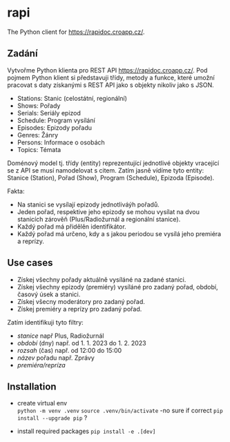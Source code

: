 # rapi

The Python client for <https://rapidoc.croapp.cz/>.

## Zadání

Vytvořme Python klienta pro REST API <https://rapidoc.croapp.cz/>.
Pod pojmem Python klient si představuji třídy, metody a funkce, které umožní pracovat s daty získanými s REST API
jako s objekty nikoliv jako s JSON. 

- Stations: Stanic (celostátní, regionální)
- Shows: Pořady
- Serials: Seriály epizod
- Schedule: Program vysílání
- Episodes: Epizody pořadu
- Genres: Žánry
- Persons: Informace o osobách
- Topics: Témata

Doménový model tj. třídy (entity) reprezentující jednotlivé objekty vracející se z API se musí namodelovat s citem.
Zatím jasně vídíme tyto entity: Stanice (Station), Pořad (Show), Program (Schedule), Epizoda (Episode).

Fakta:
- Na stanici se vysílají epizody jednotliváýh pořadů.
- Jeden pořad, respektive jeho epizody se mohou vysílat na dvou stanicích zárověň (Plus/Radiožurnál a regionální stanice).
- Každý pořad má přidělěn identifikátor.
- Každý pořad má určeno, kdy a s jakou periodou se vysílá jeho premiéra a reprízy.

## Use cases

- Získej všechny pořady aktuálně vysíláné na zadané stanici.
- Získej všechny epizody (premiéry)  vysíláné pro zadaný pořad, období, časový úsek a stanici.
- Získej všecny moderátory pro zadaný pořad.
- Získej premiéry a reprízy pro zadaný pořad.

Zatím identifikuji tyto filtry:
- *stanice* např Plus, Radiožurnál
- *období* (dny) např. od 1. 1. 2023 do 1. 2. 2023 
- *rozsah* (čas) např. od 12:00 do 15:00 
- *název* pořadu např. Zprávy
- *premiéra/repríza*

## Installation
* create virtual env  
`python -m venv .venv`
`source .venv/bin/activate`
-no sure if correct
`pip install --upgrade pip` ?

* install required packages
`pip install -e .[dev]`


